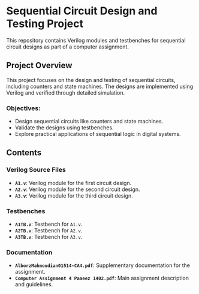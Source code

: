 
# Sequential Circuit Design and Testing Project

This repository contains Verilog modules and testbenches for sequential circuit designs as part of a computer assignment.

## Project Overview

This project focuses on the design and testing of sequential circuits, including counters and state machines. The designs are implemented using Verilog and verified through detailed simulation.

### Objectives:
- Design sequential circuits like counters and state machines.
- Validate the designs using testbenches.
- Explore practical applications of sequential logic in digital systems.

## Contents

### Verilog Source Files
- **`A1.v`**: Verilog module for the first circuit design.
- **`A2.v`**: Verilog module for the second circuit design.
- **`A3.v`**: Verilog module for the third circuit design.

### Testbenches
- **`A1TB.v`**: Testbench for `A1.v`.
- **`A2TB.v`**: Testbench for `A2.v`.
- **`A3TB.v`**: Testbench for `A3.v`.

### Documentation
- **`AlborzMahmoudian01514-CA4.pdf`**: Supplementary documentation for the assignment.
- **`Computer Assignment 4 Paaeez 1402.pdf`**: Main assignment description and guidelines.


